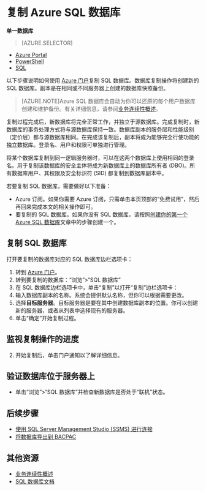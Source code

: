 <properties
	pageTitle="复制 Azure SQL 数据库"
	description="创建 Azure SQL 数据库的副本"
	services="sql-database"
	documentationCenter=""
	authors="stevestein"
	manager="jeffreyg"
	editor=""/>

<tags
	ms.service="sql-database"
	ms.date="10/16/2015"
	wacn.date="12/22/2015"/>


# 复制 Azure SQL 数据库

**单一数据库**

> [AZURE.SELECTOR]
- [Azure Portal](/documentation/articles/sql-database-copy)
- [PowerShell](/documentation/articles/sql-database-copy-powershell)
- [SQL](/documentation/articles/sql-database-copy-transact-sql)

以下步骤说明如何使用 [Azure 门户](https://manage.windowsazure.cn)复制 SQL 数据库。数据库复制操作将创建新的 SQL 数据库。副本是在相同或不同服务器上创建的数据库快照备份。

> [AZURE.NOTE]Azure SQL 数据库会自动为你可以还原的每个用户数据库创建和维护备份。有关详细信息，请参阅[业务连续性概述](/documentation/articles/sql-database-business-continuity)。

复制过程完成后，新数据库将完全正常工作，并独立于源数据库。完成复制时，新数据库的事务处理方式将与源数据库保持一致。数据库副本的服务层和性能级别（定价层）都与源数据库相同。在完成该复制后，副本将成为能够完全行使功能的独立数据库。登录名、用户和权限可单独进行管理。


将某个数据库复制到同一逻辑服务器时，可以在这两个数据库上使用相同的登录名。用于复制该数据库的安全主体将成为新数据库上的数据库所有者 (DBO)。所有数据库用户、其权限及安全标识符 (SID) 都复制到数据库副本中。


若要复制 SQL 数据库，需要做好以下准备：

- Azure 订阅。如果你需要 Azure 订阅，只需单击本页顶部的“免费试用”，然后再回来完成本文的相关操作即可。
- 要复制的 SQL 数据库。如果你没有 SQL 数据库，请按照[创建你的第一个 Azure SQL 数据库](/documentation/articles/sql-database-get-started)文章中的步骤创建一个。



## 复制 SQL 数据库

打开要复制的数据库对应的 SQL 数据库边栏选项卡：

1.	转到 [Azure 门户](https://manage.windowsazure.cn)。
2.	转到要复制的数据库：“浏览”>“SQL 数据库”
3.	在 SQL 数据库边栏选项卡中，单击“复制”以打开“复制”边栏选项卡：
1.  输入数据库副本的名称。系统会提供默认名称，但你可以根据需要更改。
2.  选择**目标服务器**。目标服务器是要在其中创建数据库副本的位置。你可以创建新的服务器，或者从列表中选择现有的服务器。
3.  单击“确定”开始复制过程。






## 监视复制操作的进度

2.	开始复制后，单击门户通知以了解详细信息。




 






## 验证数据库位于服务器上

- 单击“浏览”>“SQL 数据库”并检查新数据库是否处于“联机”状态。



## 后续步骤

- [使用 SQL Server Management Studio (SSMS) 进行连接](/documentation/articles/sql-database-connect-to-database)
- [将数据库导出到 BACPAC](/documentation/articles/sql-database-export)



## 其他资源

- [业务连续性概述](/documentation/articles/sql-database-business-continuity)
- [SQL 数据库文档](/documentation/services/sql-databases/)


<!--Image references-->
[1]: ./media/sql-database-copy/copy.png
[2]: ./media/sql-database-copy/copy-ok.png
[3]: ./media/sql-database-copy/copy-notification.png
[4]: ./media/sql-database-copy/monitor-copy.png

<!---HONumber=Mooncake_1207_2015-->